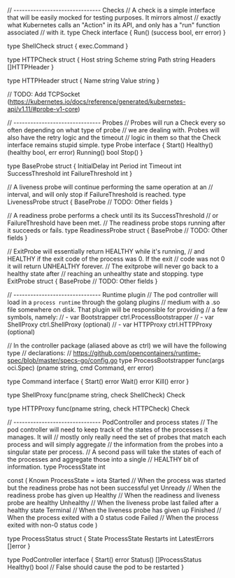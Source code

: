 // ------------------------------- Checks
// A check is a simple interface that will be easily mocked for testing purposes. It mirrors almost
// exactly what Kubernetes calls an "Action" in its API, and only has a "run" function associated
// with it.
type Check interface {
    Run() (success bool, err error)
}

type ShellCheck struct {
    exec.Command
}

type HTTPCheck struct {
    Host string
    Scheme string
    Path string
    Headers []HTTPHeader
}

type HTTPHeader struct {
    Name string
    Value string
}

// TODO: Add TCPSocket (https://kubernetes.io/docs/reference/generated/kubernetes-api/v1.11/#probe-v1-core)

// ------------------------------- Probes
// Probes will run a Check every so often depending on what type of probe
// we are dealing with. Probes will also have the retry logic and the timeout
// logic in them so that the Check interface remains stupid simple.
type Probe interface {
    Start()
    Healthy() (healthy bool, err error)
    Running() bool
    Stop()
}

type BaseProbe struct {
    InitialDelay int
    Period int
    Timeout int
    SuccessThreshold int
    FailureThreshold int
}

// A liveness probe will continue performing the same operation at an
// interval, and will only stop if FailureThreshold is reached.
type LivenessProbe struct {
    BaseProbe
    // TODO: Other fields
}

// A readiness probe performs a check until its its SuccessThreshold
// or FailureThreshold have been met.
// The readiness probe stops running after it succeeds or fails.
type ReadinessProbe struct {
    BaseProbe
    // TODO: Other fields
}

// ExitProbe will essentially return HEALTHY while it's running,
// and HEALTHY if the exit code of the process was 0. If the exit
// code was not 0 it will return UNHEALTHY forever.
// The exitprobe will never go back to a healthy state after
// reaching an unhealthy state and stopping.
type ExitProbe struct {
    BaseProbe
    // TODO: Other fields
}

// ------------------------------- Runtime plugin
// The pod controller will load in a `process runtime` through the golang plugins
// medium with a .so file somewhere on disk. That plugin will be responsible for providing
// a few symbols, namely:
// - var Bootstrapper ctrl.ProcessBootstrapper
// - var ShellProxy ctrl.ShellProxy (optional)
// - var HTTPProxy ctrl.HTTPProxy (optional)

// In the controller package (aliased above as ctrl) we will have the following type
// declarations:
// https://github.com/opencontainers/runtime-spec/blob/master/specs-go/config.go
type ProcessBootstrapper func(args oci.Spec) (pname string, cmd Command, err error)

type Command interface {
    Start() error
    Wait() error
    Kill() error
}

type ShellProxy func(pname string, check ShellCheck) Check

type HTTPProxy func(pname string, check HTTPCheck) Check

// ------------------------------- PodController and process states
// The pod controller will need to keep track of the states of the processes it manages. It will
// mostly only really need the set of probes that match each process and will simply aggregate
// the information from the probes into a singular state per process.
// A second pass will take the states of each of the processes and aggregate those into a single
// HEALTHY bit of information.
type ProcessState int

const (
    Known ProcessState = iota
    Started // When the process was started but the readiness probe has not been successful yet
    Unready // When the readiness probe has given up
    Healthy // When the readiness and liveness probe are healthy
    Unhealthy // When the liveness probe last failed after a healthy state
    Terminal // When the liveness probe has given up
    Finished // When the process exited with a 0 status code
    Failed // When the process exited with non-0 status code
)


type ProcessStatus struct {
    State ProcessState
    Restarts int
    LatestErrors []error
}

type PodController interface {
    Start() error
    Status() []ProcessStatus
    Healthy() bool // False should cause the pod to be restarted
}
